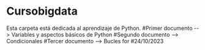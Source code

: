 # Cursobigdata
Esta carpeta está dedicada al aprendizaje de Python. 
#Primer documento --> Variables y aspectos básicos de Python
#Segundo documento --> Condicionales
#Tercer documento --> Bucles for 
#24/10/2023
